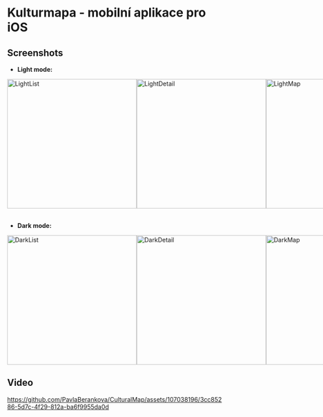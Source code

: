 # Kulturmapa - mobilní aplikace pro iOS

## Screenshots

- **Light mode:**

<div style="display: flex;">
  <img src="https://github.com/PavlaBerankova/CulturalMap/assets/107038196/0826e9e7-942e-45be-bd35-1601fc08791f" alt="LightList" width="300" />
  <img src="https://github.com/PavlaBerankova/CulturalMap/assets/107038196/617ee5ad-7621-4bfc-abd0-2c1344a804ce" alt="LightDetail" width="300" />
  <img src="https://github.com/PavlaBerankova/CulturalMap/assets/107038196/342310f6-21f2-442e-8ee9-2ad4d5c4dc75" alt="LightMap" width="300" />
  <img src="https://github.com/PavlaBerankova/CulturalMap/assets/107038196/c61aa545-52be-4476-9b7a-9e84142497c7" alt="LightFavorite" width="300" />
  <img src="https://github.com/PavlaBerankova/CulturalMap/assets/107038196/a46729d7-7258-4a9e-a667-ad3b82ce9a44" alt="LightFavoriteEmpty" width="300" />
</div>

<br>

- **Dark mode:**

<div style="display: flex;">
  <img src="https://github.com/PavlaBerankova/CulturalMap/assets/107038196/a530b618-de92-447b-988e-68dd843d1b07" alt="DarkList" width="300" />
  <img src="https://github.com/PavlaBerankova/CulturalMap/assets/107038196/4f7f4f8b-1ee7-4a92-b234-fe7e97d92e03" alt="DarkDetail" width="300" />
   <img src="https://github.com/PavlaBerankova/CulturalMap/assets/107038196/2fee69ad-155f-484c-b67b-82e12cc9fe6e" alt="DarkMap" width="300" />
  <img src="https://github.com/PavlaBerankova/CulturalMap/assets/107038196/495d8e98-cf02-49fe-bf94-f8d2e3885903" alt="DarkFavorite" width="300" />
<img src="https://github.com/PavlaBerankova/CulturalMap/assets/107038196/85e31d45-3589-4395-90a3-0744621817f0" alt="DarkFavoriteEmpty" width="300" />
</div>


## Video
https://github.com/PavlaBerankova/CulturalMap/assets/107038196/3cc85286-5d7c-4f29-812a-ba6f9955da0d



